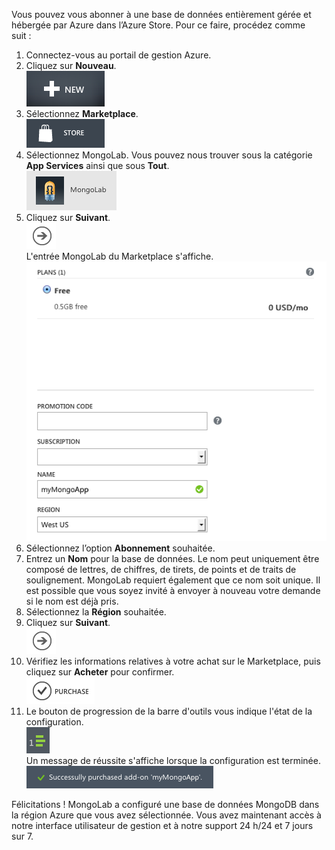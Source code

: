 Vous pouvez vous abonner à une base de données entièrement gérée et hébergée par Azure dans l’Azure Store. Pour ce faire, procédez comme suit :

1.  Connectez-vous au portail de gestion Azure.
2.  Cliquez sur **Nouveau**.  
    ![New][]
3.  Sélectionnez **Marketplace**.  
    ![Store][]
4.  Sélectionnez MongoLab. Vous pouvez nous trouver sous la catégorie **App Services** ainsi que sous **Tout**.  
    ![MongoLab][]
5.  Cliquez sur **Suivant**.  
    ![Next][]  
     L'entrée MongoLab du Marketplace s'affiche.  
    ![NewMongoLab][]
6.  Sélectionnez l’option **Abonnement** souhaitée.
7.  Entrez un **Nom** pour la base de données. Le nom peut uniquement être composé de lettres, de chiffres, de tirets, de points et de traits de soulignement. MongoLab requiert également que ce nom soit unique. Il est possible que vous soyez invité à envoyer à nouveau votre demande si le nom est déjà pris.
8.  Sélectionnez la **Région** souhaitée.
9.  Cliquez sur **Suivant**.  
    ![Next][]
10. Vérifiez les informations relatives à votre achat sur le Marketplace, puis cliquez sur **Acheter** pour confirmer.  
    ![Next][1]
11. Le bouton de progression de la barre d'outils vous indique l'état de la configuration.  
    ![ProgressButton][]  
    Un message de réussite s'affiche lorsque la configuration est terminée.  
    ![SuccessMessage][]

Félicitations ! MongoLab a configuré une base de données MongoDB dans la région Azure que vous avez sélectionnée. Vous avez maintenant accès à notre interface utilisateur de gestion et à notre support 24 h/24 et 7 jours sur 7.

  [New]: ./media/howto-provision-mongolab/button-new.png
  [Store]: ./media/howto-provision-mongolab/button-store.png
  [MongoLab]: ./media/howto-provision-mongolab/entry-mongolab.png
  [Next]: ./media/howto-provision-mongolab/button-next.png
  [NewMongoLab]: ./media/howto-provision-mongolab/screen-newmongolab.png
  [1]: ./media/howto-provision-mongolab/button-purchase.png
  [ProgressButton]: ./media/howto-provision-mongolab/button-progress.png
  [SuccessMessage]: ./media/howto-provision-mongolab/message-provisionsuccess.png
